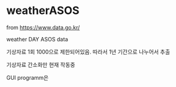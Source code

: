 # weatherASOS

from https://www.data.go.kr/ 

weather DAY ASOS data

기상자료 1회 1000으로 제한되어있음.
따라서 1년 기간으로 나누어서 추출

기상자료 간소화만 현재 작동중

GUI programm은 
